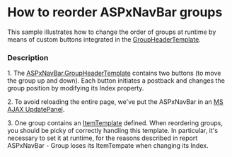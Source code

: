 # How to reorder ASPxNavBar groups


<p>This sample illustrates how to change the order of groups at runtime by means of custom buttons integrated in the <a href="http://documentation.devexpress.com/#AspNet/DevExpressWebASPxNavBarASPxNavBar_GroupHeaderTemplatetopic">GroupHeaderTemplate</a>.</p>


<h3>Description</h3>

<p>1. The <a href="http://documentation.devexpress.com/#AspNet/DevExpressWebASPxNavBarASPxNavBar_GroupHeaderTemplatetopic">ASPxNavBar.GroupHeaderTemplate</a> contains two buttons (to move the group up and down).  Each button initiates a postback and changes the group position by modifying its Index property.</p><p>2. To avoid reloading the entire page, we&#39;ve put the ASPxNavBar in an <a href="http://msdn.microsoft.com/en-us/library/system.web.ui.updatepanel.aspx">MS AJAX UpdatePanel</a>.</p><p>3. One group contains an <a href="http://documentation.devexpress.com/#AspNet/DevExpressWebASPxNavBarASPxNavBar_ItemTemplatetopic">ItemTemplate</a> defined.  When reordering groups, you should be picky of correctly handling this template.  In particular, it&#39;s necessary to set it at runtime, for the reasons described in report <a data-ticket="Q248285">ASPxNavBar - Group loses its ItemTempate when changing its Index</a>.</p>

<br/>



